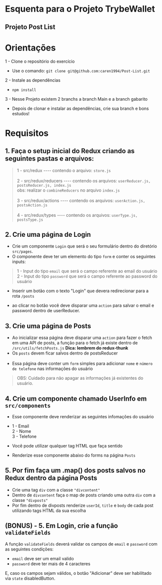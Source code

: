 # Esquenta para o Projeto TrybeWallet #

## Projeto Post List ##


# Orientações # 
1 - Clone o repositório do exercício
- Use o comando: 
`
 git clone git@github.com:caren1994/Post-List.git
`

2 - Instale as dependências
- `npm install`

3 - Nesse Projeto existem 2 branchs a branch Main e a branch gabarito
- Depois de clonar e instalar as dependências, crie sua branch e bons estudos!

# Requisitos #

## 1. Faça o setup inicial do Redux criando as seguintes pastas e arquivos:

 > 1 - src/redux ---- contendo o arquivo: `store.js` <br><br>
   2 - src/redux/reducers ---- contendo os arquivos:  `userReducer.js, postsReducer.js, index.js` <br> obs: realizar o `combineReducers` no arquivo `index.js` <br><br>
   3 - src/redux/actions ---- contendo os arquivos:  `userAction.js, postsAction.js` <br><br>
   4 - src/redux/types ---- contendo os arquivos:  `userType.js, postsType.js` <br>


## 2. Crie uma página de **Login** ##

- Crie um componente `Login` que será o seu formulário dentro  do diretório `src/pages`.
- O componente deve ter um elemento do tipo `form` e conter os seguintes inputs:

> 1 - Input do tipo `email` que será o campo referente ao email do usuário <br>
2 - Input do tipo `password` que será o campo referente ao password do usuário <br>

- Inserir um botão com o texto "Login" que devera redirecionar para a rota `/posts`

- ao clicar no botão você deve disparar uma `action` para salvar o email e password dentro de userReducer.

## 3. Crie uma página de **Posts**
  - Ao inicializar essa página deve disparar uma `action` para fazer o fetch em uma API de posts, a função para o fetch já existe dentro de `/src/utils/fetchPosts.js` **Dica: lembrem do redux-thunk**
  - Os `posts` devem ficar salvos dentro de postsReducer
  <br><br>
  - Essa página deve conter um `form` simples para adicionar `nome` e `número de telefone` nas informações do usuário
> OBS: Cuidado para não apagar as informações já existentes do usuário.


## 4. Crie um componente chamado **UserInfo** em `src/components`
- Esse componente deve renderizar as seguintes infomações do usuário
- 1 - Email <br>
  2 - Nome <br>
  3 - Telefone <br>

- Você pode utilizar qualquer tag HTML que faça sentido

- Renderize esse componente abaixo do forms na página `Posts`

## 5. Por fim faça um **.map()** dos posts salvos no Redux dentro da página **Posts**
  - Crie uma tag `div` com a classe `"divcontent"`
  - Dentro de `divcontent` faça o map de posts criando uma outra `div` com a classe `"divposts"`
  - Por fim dentro de divposts renderize `userId`, `title` e `body` de cada post utilizando tags HTML da sua escolha

## (BONUS) - 5. Em Login, crie a função `validateFields`
A função `validateFields` deverá validar os campos de `email`  e `password` com as seguintes condições:
- `email` deve ser um email valido
- `password` deve ter mais de 4 caracteres

E, caso os campos sejam válidos, o botão "Adicionar" deve ser habilitado via `state` disabledButton.
